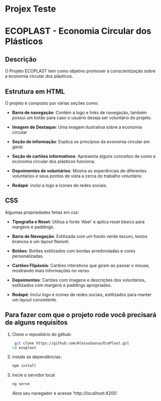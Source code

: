# Projex Teste
# ECOPLAST - Economia Circular dos Plásticos

## Descrição
O Projeto ECOPLAST tem como objetivo promover a conscientização sobre a economia circular dos plásticos.

## Estrutura em HTML
O projeto é composto por várias seções como:

- **Barra de navegação**: Contém a logo e links de navegação, também possui um botão para caso o usuário deseja ser voluntário do projeto.

- **Imagem de Destaque**: Uma imagem ilustrativa sobre a economia circular

- **Seção de informação**: Explica os princípios da economia circular em geral.

- **Seção de cartões informativos**: Apresenta alguns conceitos de como a economia circular dos plásticos funciona.

- **Depoimentos de voluntários**: Mostra as experiências de diferentes voluntários e seus pontos de vista a cerca do trabalho voluntário.

- **Rodapé**: inclui a logo e ícones de redes sociais.

## CSS
Algumas propriedades feitas em css:

- **Tipografia e Reset**: Utiliza a fonte 'Abel' e aplica reset básico para margens e paddings.

- **Barra de Navegação**: Estilizada com um fundo verde escuro, textos brancos e um layout flexível.

- **Botões**: Botões estilizados com bordas arredondadas e cores personalizadas.

- **Cartões Flipáveis**: Cartões interativos que giram ao passar o mouse, mostrando mais informações no verso.

- **Depoimentos**: Cartões com imagens e descrições dos voluntários, estilizados com margens e paddings apropriados.

- **Rodapé**: Inclui logo e ícones de redes sociais, estilizados para manter um layout consistente.

## Para fazer com que o projeto rode você precisará de alguns requisitos

1. Clone o repositório do github:
    ```sh
     git clone https://github.com/AlessaSousa/EcoPlast.git
    cd ecoplast
    ```
2. instale as dependências:
    ```sh
    npm install
    ```
3. Inicie o servidor local
    ```sh
    ng serve
    ```
    Abra seu navegador e acesse 'http://localhost:4200'.
